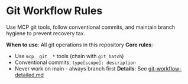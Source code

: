 # Git Workflow Rules

Use MCP git tools, follow conventional commits, and maintain branch hygiene to prevent recovery tax.

**When to use**: All git operations in this repository
**Core rules**: 
- Use `mcp__git__*` tools (chain with `git_batch`)
- Conventional commits: `type[scope]: description`
- Never work on main - always branch first
**Details**: See [git-workflow-detailed.md](/docs/procedures/git-workflow-detailed.md)

<!-- Test comment added for issue #1186 to verify /close-issue command functionality -->
